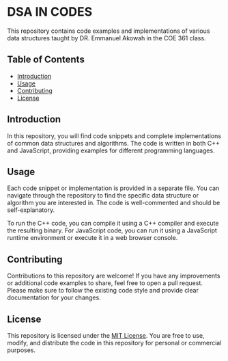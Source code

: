 # DSA IN CODES

This repository contains code examples and implementations of various data structures taught by DR. Emmanuel Akowah in the COE 361 class.

## Table of Contents

- [Introduction](#introduction)
- [Usage](#usage)
- [Contributing](#contributing)
- [License](#license)

## Introduction

In this repository, you will find code snippets and complete implementations of common data structures and algorithms. The code is written in both C++ and JavaScript, providing examples for different programming languages.

## Usage

Each code snippet or implementation is provided in a separate file. You can navigate through the repository to find the specific data structure or algorithm you are interested in. The code is well-commented and should be self-explanatory.

To run the C++ code, you can compile it using a C++ compiler and execute the resulting binary. For JavaScript code, you can run it using a JavaScript runtime environment or execute it in a web browser console.

## Contributing

Contributions to this repository are welcome! If you have any improvements or additional code examples to share, feel free to open a pull request. Please make sure to follow the existing code style and provide clear documentation for your changes.

## License

This repository is licensed under the [MIT License](LICENSE). You are free to use, modify, and distribute the code in this repository for personal or commercial purposes.
